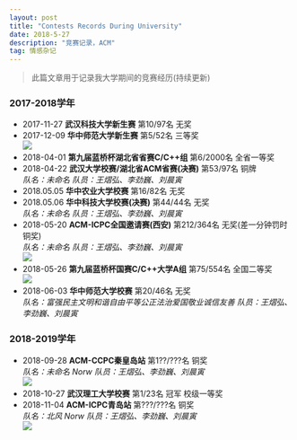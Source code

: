 ```yaml
---
layout: post
title: "Contests Records During University"
date: 2018-5-27 
description: "竞赛记录，ACM"
tag: 情感杂记
--- 
```


> 此篇文章用于记录我大学期间的竞赛经历(持续更新)

### 2017-2018学年

- 2017-11-27 **武汉科技大学新生赛** 第10/97名 无奖  
- 2017-12-09 **华中师范大学新生赛** 第5/52名 三等奖  
![](../../../images/posts/contestrecord/0.jpg)  
- 2018-04-01 **第九届蓝桥杯湖北省省赛C/C++组** 第6/2000名 全省一等奖  
- 2018-04-22 **武汉大学校赛/湖北省ACM省赛(决赛)** 第53/97名 铜牌  
  *队名：未命名	队员：王熠弘、李劲巍、刘晨寅*  
- 2018.05.05 **华中农业大学校赛** 第16/82名 无奖  
- 2018.05.06 **华中科技大学校赛(决赛)** 第44/44名 无奖  
  *队名：未命名	队员：王熠弘、李劲巍、刘晨寅*
- 2018-05-20 **ACM-ICPC全国邀请赛(西安)** 第212/364名 无奖(差一分钟罚时铜奖)  
  *队名：未命名	队员：王熠弘、李劲巍、刘晨寅*  
![](../../../images/posts/contestrecord/1.jpg)  
- 2018-05-26 **第九届蓝桥杯国赛C/C++大学A组** 第75/554名 全国二等奖  
![](../../../images/posts/contestrecord/2.jpg)  
- 2018-06-03 **华中师范大学校赛** 第20/46名 无奖  
  *队名：富强民主文明和谐自由平等公正法治爱国敬业诚信友善 队员：王熠弘、李劲巍、刘晨寅*  

### 2018-2019学年

- 2018-09-28 **ACM-CCPC秦皇岛站** 第1??/???名 铜奖  
  *队名：未命名 Norw 队员：王熠弘、李劲巍、刘晨寅*  
![](../../../images/posts/contestrecord/3.jpg) 
- 2018-10-27 **武汉理工大学校赛** 第1/23名 冠军 校级一等奖  
- 2018-11-04 **ACM-ICPC青岛站** 第???/???名 铜奖  
  *队名：北风 Norw 队员：王熠弘、李劲巍、刘晨寅*  
![](../../../images/posts/contestrecord/4.jpg) 
